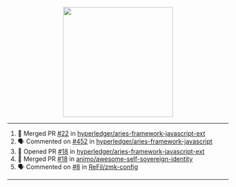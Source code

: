 <p align="center">
<img src="https://user-images.githubusercontent.com/61358536/126118557-75ac74a7-4655-4289-9a8d-e536322b7423.png" height="250" width="250"/>
</p>

---

<!--START_SECTION:activity-->
1. 🎉 Merged PR [#22](https://github.com/hyperledger/aries-framework-javascript-ext/pull/22) in [hyperledger/aries-framework-javascript-ext](https://github.com/hyperledger/aries-framework-javascript-ext)
2. 🗣 Commented on [#452](https://github.com/hyperledger/aries-framework-javascript/issues/452) in [hyperledger/aries-framework-javascript](https://github.com/hyperledger/aries-framework-javascript)
3. 💪 Opened PR [#18](https://github.com/hyperledger/aries-framework-javascript-ext/pull/18) in [hyperledger/aries-framework-javascript-ext](https://github.com/hyperledger/aries-framework-javascript-ext)
4. 🎉 Merged PR [#18](https://github.com/animo/awesome-self-sovereign-identity/pull/18) in [animo/awesome-self-sovereign-identity](https://github.com/animo/awesome-self-sovereign-identity)
5. 🗣 Commented on [#8](https://github.com/ReFil/zmk-config/issues/8) in [ReFil/zmk-config](https://github.com/ReFil/zmk-config)
<!--END_SECTION:activity-->

---
